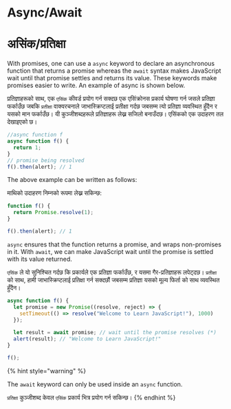 # Async/Await

# असिंक/प्रतिक्षा 
With promises, one can use a `async` keyword to declare an asynchronous function that returns a promise whereas the `await`  syntax makes JavaScript wait until that promise settles and returns its value. These keywords make promises easier to write.  An example of async is shown below.

प्रतिज्ञाहरूको साथ, एक `एसिंक` कीवर्ड प्रयोग गर्न सक्दछ एक एसिंक्रोनस प्रकार्य घोषणा गर्न जसले प्रतिज्ञा फर्काउँछ जबकि `प्रतीक्षा` वाक्यरचनाले जाभास्क्रिप्टलाई प्रतीक्षा गर्दछ जबसम्म त्यो प्रतिज्ञा व्यवस्थित हुँदैन र यसको मान फर्काउँछ। यी कुञ्जीशब्दहरूले प्रतिज्ञाहरू लेख्न सजिलो बनाउँदछ।  एसिंकको एक उदाहरण तल देखाइएको छ।

```javascript
//async function f
async function f() {
  return 1;
}
// promise being resolved
f().then(alert); // 1
```

The above example can be written as follows:

माथिको उदाहरण निम्नको रूपमा लेख्न सकिन्छ:

```javascript
function f() {
  return Promise.resolve(1);
}

f().then(alert); // 1
```

`async` ensures that the function returns a promise, and wraps non-promises in it. With `await`, we can make JavaScript wait until the promise is settled with its value returned.&#x20;

`एसिंक` ले यो सुनिश्चित गर्दछ कि प्रकार्यले एक प्रतिज्ञा फर्काउँछ, र यसमा गैर-प्रतिज्ञाहरू लपेट्दछ। `प्रतीक्षा` को साथ, हामी जाभास्क्रिप्टलाई प्रतिक्षा गर्न सक्दछौं जबसम्म प्रतिज्ञा यसको मूल्य फिर्ता को साथ व्यवस्थित हुँदैन।

```javascript
async function f() {
  let promise = new Promise((resolve, reject) => {
    setTimeout(() => resolve("Welcome to Learn JavaScript!"), 1000)
  });
  
  let result = await promise; // wait until the promise resolves (*)
  alert(result); // "Welcome to Learn JavaScript!"
}

f();
```

{% hint style="warning" %}


The `await` keyword can only be used inside an `async` function.

`प्रतिक्षा` कुञ्जीशब्द केवल `एसिंक` प्रकार्य भित्र प्रयोग गर्न सकिन्छ।
{% endhint %}
